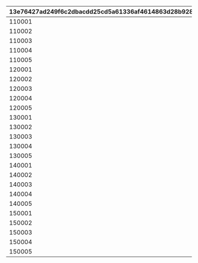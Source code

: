 |13e76427ad249f6c2dbacdd25cd5a61336af4614863d28b928a47d2edae68120|da8c4d46e9a585d4c1f90b08274c6aa93abac62adee7e7b39ee4b0b8dafbc60b|a681ef9aa21eb3a859f003c8dc314d4ec13dc6eb7180194bd00864da2787ce45|2e1ba14b26ffbd357e58f4523e02ce4cf10dcd803d65a9da51d490d6c558273c|8017627f7f70e523573acbee458897e878611bf68c3316e7a653ca5a5b6b290b|e487c55ff1a1816189cfb110fb1daff7098d52614120b0cc433c86208125f0c7|a2e2a8a516092267225c6ac4aed8b852dae9602e18a00317c952eebb1d22ebcc|125385f72390b2c2adc69df9118e1d85f7a0ef47e2703fca469f3206620e74ce|41ca5c71899f24fbd72f23f76893a9bcf2d49da6c6256c3e333799d2fad94492|c0e409f83f99add91f9f48b73b635f3940d6153db2e927c0187822f10b25f39c|b442989609972481e842010a04be0dd3fe88ff39b4a926bf2aa3a0e8c0807f16|f544724bf142d17647b6b8c8dfab280832f6e77398cac7e65d30afd14258cdd4|37d56a650850324eb6093432228909a36ba6e2e688f0f0cb14ead75363690b98|b637134a3699245391db5665c9059bbf88e7f404d645623bb85994368010b7f5|766753a6af53658cc9b0aa4c3c7ea4a5df788dfcb4ced14bc981094b5ee61ea8|281c85feea1a6528d0b9bc7d1f3dc1ee3879ce458abab2ed63e6da80ab4eca4e|
| --- | --- | --- | --- | --- | --- | --- | --- | --- | --- | --- | --- | --- | --- | --- | --- |
|110001|0|1|0|30|0|4|8|140000|0|0|91002|0|0|0|0|
|110002|0|1|0|30|0|4|8|140000|0|0|91002|0|0|0|0|
|110003|0|1|0|30|0|4|8|140000|0|0|91002|0|0|0|0|
|110004|0|1|0|30|0|4|8|140000|0|0|91002|0|0|0|0|
|110005|0|1|0|30|0|4|8|140000|0|0|91002|0|0|0|0|
|120001|0|1|0|30|0|4|8|140000|0|0|91002|0|0|0|0|
|120002|0|1|0|30|0|4|8|140000|0|0|91002|0|0|0|0|
|120003|0|1|0|30|0|4|8|140000|0|0|91002|0|0|0|0|
|120004|0|1|0|30|0|4|8|140000|0|0|91002|0|0|0|0|
|120005|0|1|0|30|0|4|8|140000|0|0|91002|0|0|0|0|
|130001|0|1|0|30|0|4|8|140000|0|0|91002|0|0|0|0|
|130002|0|1|0|30|0|4|8|140000|0|0|91002|0|0|0|0|
|130003|0|1|0|30|0|4|8|140000|0|0|91002|0|0|0|0|
|130004|0|1|0|30|0|4|8|140000|0|0|91002|0|0|0|0|
|130005|0|1|0|30|0|4|8|140000|0|0|91002|0|0|0|0|
|140001|0|1|0|30|0|4|8|140000|0|0|91002|0|0|0|0|
|140002|0|1|0|30|0|4|8|140000|0|0|91002|0|0|0|0|
|140003|0|1|0|30|0|4|8|140000|0|0|91002|0|0|0|0|
|140004|0|1|0|30|0|4|8|140000|0|0|91002|0|0|0|0|
|140005|0|1|0|30|0|4|8|140000|0|0|91002|0|0|0|0|
|150001|0|1|0|30|0|4|8|140000|0|0|91002|0|0|0|0|
|150002|0|1|0|30|0|4|8|140000|0|0|91002|0|0|0|0|
|150003|0|1|0|30|0|4|8|140000|0|0|91002|0|0|0|0|
|150004|0|1|0|30|0|4|8|140000|0|0|91002|0|0|0|0|
|150005|0|1|0|30|0|4|8|140000|0|0|91002|0|0|0|0|